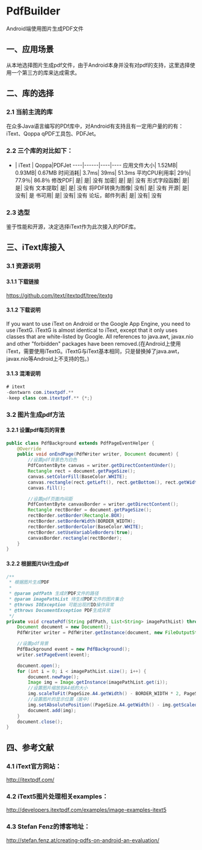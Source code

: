 # PdfBuilder
Android端使用图片生成PDF文件

## 一、应用场景
从本地选择图片生成pdf文件，由于Android本身并没有对pdf的支持，这里选择使用一个第三方的库来达成需求。

## 二、库的选择

### 2.1 当前主流的库
在众多Java语言编写的PDf库中，对Android有支持且有一定用户量的的有：iText、Qoppa qPDF工具包、PDFJet。

### 2.2 三个库的对比如下：
- | iText | Qoppa|PDFJet
----|------|----|----
应用文件大小|	1.52MB|	0.93MB|	0.67MB
时间消耗|	3.7ms|	39ms|	51.3ms
平均CPU利用率|	29％|	77.9％|	86.8％
修改PDF|	是|	是|	没有
加密|	是|	是|	没有
形式字段函数|	是|	是|	没有
文本提取|	是|	是|	没有
将PDF转换为图像|	没有|	是|	没有
开源|	是|	没有|	是
书可用|	是|	没有|	没有
论坛，邮件列表|	是|	没有|	没有

### 2.3 选型
鉴于性能和开源，决定选择iText作为此次接入的PDF库。

## 三、iText库接入

### 3.1 资源说明

#### 3.1.1 下载链接
https://github.com/itext/itextpdf/tree/itextg

#### 3.1.2 下载说明
If you want to use iText on Android or the Google App Engine, you need to use iTextG. iTextG is almost identical to iText, except that it only uses classes that are white-listed by Google. All references to java.awt, javax.nio and other "forbidden" packages have been removed.(在Android上使用iText，需要使用iTextG。iTextG与iText基本相同，只是替换掉了java.awt，javax.nio等Android上不支持的包。)

#### 3.1.3 混淆说明
```java
# itext
-dontwarn com.itextpdf.**
-keep class com.itextpdf.** {*;}
```

### 3.2 图片生成pdf方法
#### 3.2.1 设置pdf每页的背景
```java
public class PdfBackground extends PdfPageEventHelper {
    @Override
    public void onEndPage(PdfWriter writer, Document document) {
        //设置pdf背景色为白色
        PdfContentByte canvas = writer.getDirectContentUnder();
        Rectangle rect = document.getPageSize();
        canvas.setColorFill(BaseColor.WHITE);
        canvas.rectangle(rect.getLeft(), rect.getBottom(), rect.getWidth(), rect.getHeight());
        canvas.fill();

        //设置pdf页面内间距
        PdfContentByte canvasBorder = writer.getDirectContent();
        Rectangle rectBorder = document.getPageSize();
        rectBorder.setBorder(Rectangle.BOX);
        rectBorder.setBorderWidth(BORDER_WIDTH);
        rectBorder.setBorderColor(BaseColor.WHITE);
        rectBorder.setUseVariableBorders(true);
        canvasBorder.rectangle(rectBorder);
    }
}

```
#### 3.2.2 根据图片Uri生成pdf
```java
/**
 * 根据图片生成PDF
 *
 * @param pdfPath 生成的PDF文件的路径
 * @param imagePathList 待生成PDF文件的图片集合
 * @throws IOException 可能出现的IO操作异常
 * @throws DocumentException PDF生成异常
 */
private void createPdf(String pdfPath, List<String> imagePathList) throws IOException, DocumentException {
    Document document = new Document();
    PdfWriter writer = PdfWriter.getInstance(document, new FileOutputStream(pdfPath));

    //设置pdf背景
    PdfBackground event = new PdfBackground();
    writer.setPageEvent(event);

    document.open();
    for (int i = 0; i < imagePathList.size(); i++) {
        document.newPage();
        Image img = Image.getInstance(imagePathList.get(i));
        //设置图片缩放到A4纸的大小
        img.scaleToFit(PageSize.A4.getWidth() - BORDER_WIDTH * 2, PageSize.A4.getHeight() - BORDER_WIDTH * 2);
        //设置图片的显示位置（居中）
        img.setAbsolutePosition((PageSize.A4.getWidth() - img.getScaledWidth()) / 2, (PageSize.A4.getHeight() - img.getScaledHeight()) / 2);
        document.add(img);
    }
    document.close();
}
```

## 四、参考文献

### 4.1 iText官方网站：
http://itextpdf.com/

### 4.2 iText5图片处理相关examples：
http://developers.itextpdf.com/examples/image-examples-itext5

### 4.3 Stefan Fenz的博客地址：
http://stefan.fenz.at/creating-pdfs-on-android-an-evaluation/
